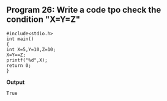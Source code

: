 ## Program 26: Write a code tpo check the condition "X=Y=Z"
```
#include<stdio.h>
int main()
{	
int X=5,Y=10,Z=10;
X=Y==Z;
printf("%d",X);
return 0;
}
```
**Output**
```
True
```
